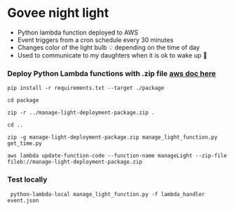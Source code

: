 # Govee night light

* Python lambda function deployed to AWS
* Event triggers from a cron schedule every 30 minutes
* Changes color of the light bulb :bulb: depending on the time of day
* Used to communicate to my daughters when it is ok to wake up :sunrise:




### Deploy Python Lambda functions with .zip file [aws doc here](https://docs.aws.amazon.com/lambda/latest/dg/python-package.html)
```
pip install -r requirements.txt --target ./package

cd package

zip -r ../manage-light-deployment-package.zip . 

cd ..

zip -g manage-light-deployment-package.zip manage_light_function.py get_time.py

aws lambda update-function-code --function-name manageLight --zip-file fileb://manage-light-deployment-package.zip
```



### Test locally

`` 
python-lambda-local manage_light_function.py -f lambda_handler event.json
``
